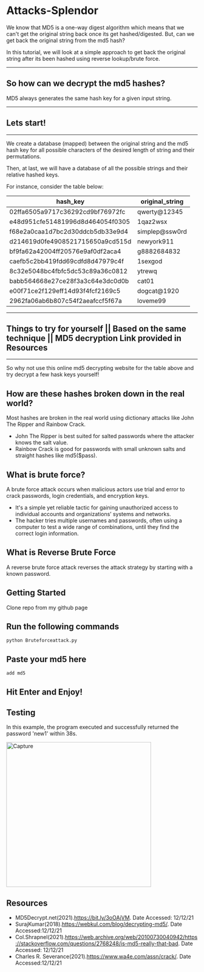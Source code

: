 # Attacks-Splendor

We know that MD5 is a one-way digest algorithm which means that we can't get the original string back once its get hashed/digested. But, can we get back the original string from the md5 hash?

In this tutorial, we will look at a simple approach to get back the original string after its been hashed using reverse lookup/brute force. 

***********
## So how can we decrypt the md5 hashes?
MD5 always generates the same hash key for a given input string.

***********
## Lets start!
***********
We create a database (mapped) between the original string and the md5 hash key for all possible characters of the desired length of string and their permutations. 

Then, at last, we will have a database of all the possible strings and their relative hashed keys.

For instance, consider the table below:

| hash_key	| original_string|
|-------- | --------------|
| 02ffa6505a9717c36292cd9bf76972fc	| qwerty@12345  |
| e48d951cfe51481996d8d464054f0305  |	1qaz2wsx      |
| f68e2a0caa1d7bc2d30ddcb5db33e9d4	| simplep@ssw0rd|
| d214619d0fe4908521715650a9cd515d	| newyork911    |
| bf9fa62a42004ff20576e9af0df2aca4	| g8882684832   |
| caefb5c2bb419fdd69cdfd8d47979c4f  | 1sexgod       |
| 8c32e5048bc4fbfc5dc53c89a36c0812	| ytrewq        |
| babb564668e27ce28f3a3c64e3dc0d0b	| cat01         |
| e00f71ce2f129eff14d93f4fcf2169c5  | dogcat@1920   |
| 2962fa06ab6b807c54f2aeafccf5f67a	| loveme99      |


****************************************************************************************************************
## Things to try for yourself || Based on the same technique || MD5 decryption Link provided in Resources
****************************************************************************************************************
So why not use this online md5 decrypting website for the table above and  try decrypt a few hask keys yourself! 

## How are these hashes broken down in the real world?

Most hashes are broken in the real world using dictionary attacks like John The Ripper and Rainbow Crack.

* John The Ripper is best suited for salted passwords where the attacker knows the salt value.
* Rainbow Crack is good for passwords with small unknown salts and straight hashes like md5($pass).

## What is brute force?

A brute force attack occurs when malicious actors use trial and error to crack passwords, login credentials, and encryption keys.

* It's a simple yet reliable tactic for gaining unauthorized access to individual accounts and organizations’ systems and networks.
* The hacker tries multiple usernames and passwords, often using a computer to test a wide range of combinations, until they find the correct login information.

## What is Reverse Brute Force

A reverse brute force attack reverses the attack strategy by starting with a known password. 

## Getting Started

Clone repo from my github page

## Run the following commands

```
python Bruteforceattack.py
```

## Paste your md5 here

```
add md5
```

## Hit Enter and Enjoy!

## Testing

In this example, the program executed and successfully returned the password 'new1' within 38s. 

<img width="381" alt="Capture" src="https://user-images.githubusercontent.com/91548582/145726987-3e3da530-f394-4843-b1d7-5562fa32a661.PNG">


## Resources
* MD5Decrypt.net(2021).https://bit.ly/3oOAjVM. Date Accessed: 12/12/21
* SurajKumar(2018).https://webkul.com/blog/decrypting-md5/. Date Accessed:12/12/21  
* Col.Shrapnel(2021).https://web.archive.org/web/20100730040942/https://stackoverflow.com/questions/2768248/is-md5-really-that-bad. Date Accessed: 12/12/21
* Charles R. Severance(2021).https://www.wa4e.com/assn/crack/. Date Accessed:12/12/21
